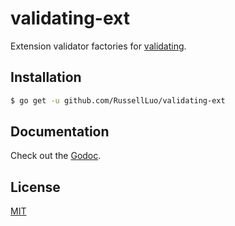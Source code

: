 # validating-ext

Extension validator factories for [validating][1].


## Installation


```bash
$ go get -u github.com/RussellLuo/validating-ext
```

## Documentation

Check out the [Godoc][2].


## License

[MIT](LICENSE)


[1]: https://github.com/RussellLuo/validating
[2]: https://pkg.go.dev/github.com/RussellLuo/validating-ext
